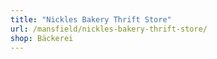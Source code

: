 ```yaml
---
title: "Nickles Bakery Thrift Store"
url: /mansfield/nickles-bakery-thrift-store/
shop: Bäckerei
---
```

